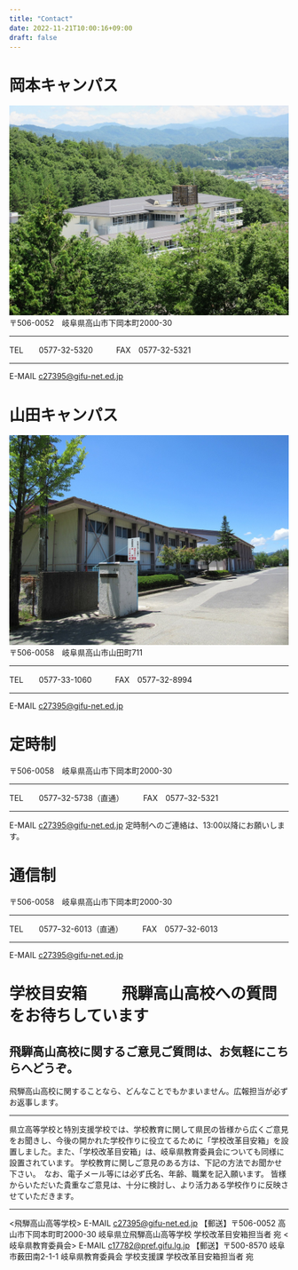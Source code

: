 ```yaml
---
title: "Contact"
date: 2022-11-21T10:00:16+09:00
draft: false
---
```

# 岡本キャンパス
![サムネイル](images/okamoto.jpeg)
〒506-0052　岐阜県高山市下岡本町2000-30
***
TEL　　0577-32-5320　　　FAX　0577-32-5321
***
E-MAIL c27395@gifu-net.ed.jp
# 山田キャンパス
![サムネイル](images/yamada.jpeg)
〒506-0058　岐阜県高山市山田町711
***
TEL　　0577-33-1060　　　FAX　0577ｰ32-8994
***
E-MAIL c27395@gifu-net.ed.jp
# 定時制
〒506-0058　岐阜県高山市下岡本町2000-30
***
TEL　　0577ｰ32-5738（直通）　　　FAX　0577ｰ32-5321
***
E-MAIL c27395@gifu-net.ed.jp
定時制へのご連絡は、13:00以降にお願いします。
# 通信制
〒506-0058　岐阜県高山市下岡本町2000-30
***
TEL　　0577ｰ32-6013（直通）　　　FAX　0577ｰ32-6013
***
E-MAIL c27395@gifu-net.ed.jp
# 学校目安箱　　 飛騨高山高校への質問をお待ちしています
## 飛騨高山高校に関するご意見ご質問は、お気軽にこちらへどうぞ。
飛騨高山高校に関することなら、どんなことでもかまいません。広報担当が必ずお返事します。
***
県立高等学校と特別支援学校では、学校教育に関して県民の皆様から広くご意見をお聞きし、今後の開かれた学校作りに役立てるために「学校改革目安箱」を設置しました。また、「学校改革目安箱」は、岐阜県教育委員会についても同様に設置されています。 学校教育に関しご意見のある方は、下記の方法でお聞かせ下さい。　なお、電子メール等には必ず氏名、年齢、職業を記入願います。 皆様からいただいた貴重なご意見は、十分に検討し、より活力ある学校作りに反映させていただきます。
***
<飛騨高山高等学校>
E-MAIL c27395@gifu-net.ed.jp
【郵送】〒506-0052 高山市下岡本町町2000-30
岐阜県立飛騨高山高等学校 学校改革目安箱担当者 宛
<岐阜県教育委員会>
E-MAIL c17782@pref.gifu.lg.jp
【郵送】〒500-8570 岐阜市薮田南2-1-1
岐阜県教育委員会 学校支援課 学校改革目安箱担当者 宛